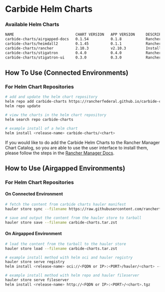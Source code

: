 # Carbide Helm Charts

### Available Helm Charts

```bash
NAME                            CHART VERSION   APP VERSION     DESCRIPTION
carbide-charts/airgapped-docs   0.1.54          0.1.8           Rancher Government Airgapped Docs
carbide-charts/heimdall2        0.1.45          0.1.1           Rancher Government Heimdall2 Tool
carbide-charts/rancher          2.10.3          v2.10.3         Install Rancher Server to manage Kubernetes clu...
carbide-charts/stigatron        0.4.0           0.4.0           Rancher Government Stigatron Extension
carbide-charts/stigatron-ui     0.3.0           0.3.0           Rancher Government Stigatron UI Extension
```

## How To Use (Connected Environments)

### For Helm Chart Repositories

```bash
# add and update the helm chart repository
helm repo add carbide-charts https://rancherfederal.github.io/carbide-charts
helm repo update

# view the charts in the helm chart repository
helm search repo carbide-charts

# example install of a helm chart
helm install <release-name> carbide-charts/<chart>
```

If you would like to do add the Carbide Helm Charts to the Rancher Manager Chart Catalog, so you are able to use the user interface to install them, please follow the steps in the [Rancher Manager Docs](https://ranchermanager.docs.rancher.com/how-to-guides/new-user-guides/helm-charts-in-rancher).

## How to Use (Airgapped Environments)

### For Helm Chart Repositories

#### On Connected Environment

```bash
# fetch the content from carbide charts hauler manifest
hauler store sync --filename https://raw.githubusercontent.com/rancherfederal/carbide-charts/refs/heads/main/carbide-charts.yaml

# save and output the content from the hauler store to tarball
hauler store save --filename carbide-charts.tar.zst
```

#### On Airgapped Environment

```bash
# load the content from the tarball to the hauler store
hauler store load --filename carbide-charts.tar.zst

# example install method with helm oci and hauler registry
hauler store serve registry
helm install <release-name> oci://<FQDN or IP>:<PORT>/hauler/<chart> --version <version>

# example install method with helm repo and hauler fileserver
hauler store serve fileserver
helm install <release-name> http://<FQDN or IP>:<PORT>/<chart>.tgz
```

